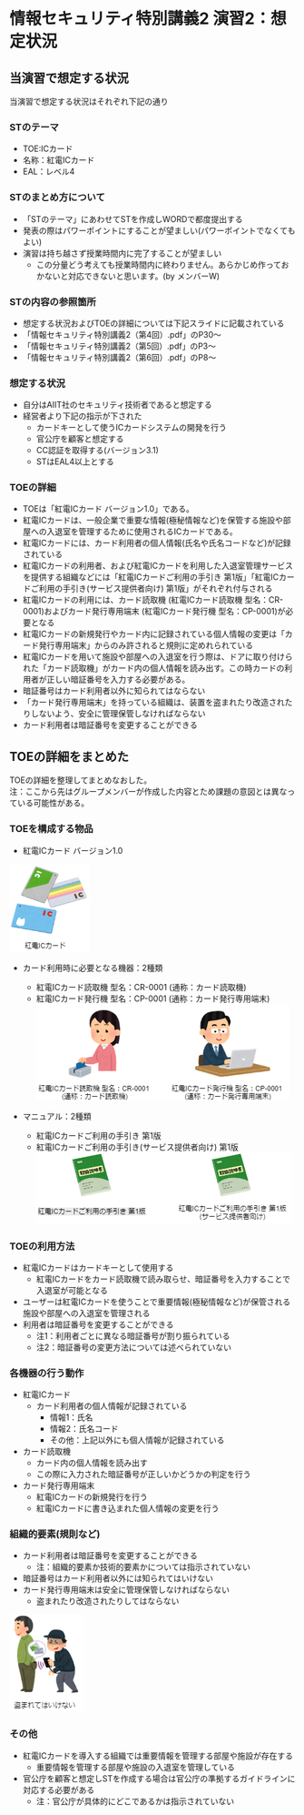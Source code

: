 # 情報セキュリティ特別講義2 演習2：想定状況
## 当演習で想定する状況
当演習で想定する状況はそれぞれ下記の通り

### STのテーマ
- TOE:ICカード
- 名称：紅電ICカード
- EAL：レベル4

### STのまとめ方について
- 「STのテーマ」にあわせてSTを作成しWORDで都度提出する
- 発表の際はパワーポイントにすることが望ましい(パワーポイントでなくてもよい)
- 演習は持ち越さず授業時間内に完了することが望ましい
  - この分量どう考えても授業時間内に終わりません。あらかじめ作っておかないと対応できないと思います。(by メンバーW)

### STの内容の参照箇所
- 想定する状況およびTOEの詳細については下記スライドに記載されている
- 「情報セキュリティ特別講義2（第4回）.pdf」のP30～
- 「情報セキュリティ特別講義2（第5回）.pdf」のP3～
- 「情報セキュリティ特別講義2（第6回）.pdf」のP8～

### 想定する状況
- 自分はAIIT社のセキュリティ技術者であると想定する
- 経営者より下記の指示が下された
  - カードキーとして使うICカードシステムの開発を行う
  - 官公庁を顧客と想定する
  - CC認証を取得する(バージョン3.1)
  - STはEAL4以上とする

### TOEの詳細
- TOEは「紅電ICカード バージョン1.0」である。
- 紅電ICカードは、一般企業で重要な情報(極秘情報など)を保管する施設や部屋への入退室を管理するために使用されるICカードである。
- 紅電ICカードには、カード利用者の個人情報(氏名や氏名コードなど)が記録されている
- 紅電ICカードの利用者、および紅電ICカードを利用した入退室管理サービスを提供する組織などには「紅電ICカードご利用の手引き 第1版」「紅電ICカードご利用の手引き(サービス提供者向け) 第1版」がそれぞれ付与される
- 紅電ICカードの利用には、カード読取機 (紅電ICカード読取機 型名：CR-0001)およびカード発行専用端末 (紅電ICカード発行機 型名：CP-0001)が必要となる
- 紅電ICカードの新規発行やカード内に記録されている個人情報の変更は「カード発行専用端末」からのみ許されると規則に定めれられている
- 紅電ICカードを用いて施設や部屋への入退室を行う際は、ドアに取り付けられた「カード読取機」がカード内の個人情報を読み出す。この時カードの利用者が正しい暗証番号を入力する必要がある。
- 暗証番号はカード利用者以外に知られてはならない
- 「カード発行専用端末」を持っている組織は、装置を盗まれたり改造されたりしないよう、安全に管理保管しなければならない
- カード利用者は暗証番号を変更することができる

## TOEの詳細をまとめた
TOEの詳細を整理してまとめなおした。  
注：ここから先はグループメンバーが作成した内容とため課題の意図とは異なっている可能性がある。  
  
### TOEを構成する物品
- 紅電ICカード バージョン1.0

![situation_003_ICカード.png](https://github.com/a1852rw/aiit_006_secspecial_02/blob/master/002_%E3%82%B0%E3%83%AB%E3%83%BC%E3%83%97%E6%BC%94%E7%BF%92/001_%E7%94%BB%E5%83%8F%E7%BD%AE%E3%81%8D%E5%A0%B4/situation_003_IC%E3%82%AB%E3%83%BC%E3%83%89.png)

- カード利用時に必要となる機器：2種類
  - 紅電ICカード読取機 型名：CR-0001 (通称：カード読取機)
  - 紅電ICカード発行機 型名：CP-0001 (通称：カード発行専用端末)
![situation_002_周辺機器.png](https://github.com/a1852rw/aiit_006_secspecial_02/blob/master/002_%E3%82%B0%E3%83%AB%E3%83%BC%E3%83%97%E6%BC%94%E7%BF%92/001_%E7%94%BB%E5%83%8F%E7%BD%AE%E3%81%8D%E5%A0%B4/situation_002_%E5%91%A8%E8%BE%BA%E6%A9%9F%E5%99%A8.png)

- マニュアル：2種類
  - 紅電ICカードご利用の手引き 第1版
  - 紅電ICカードご利用の手引き(サービス提供者向け) 第1版
![situation_001_マニュアル.png](https://github.com/a1852rw/aiit_006_secspecial_02/blob/master/002_%E3%82%B0%E3%83%AB%E3%83%BC%E3%83%97%E6%BC%94%E7%BF%92/001_%E7%94%BB%E5%83%8F%E7%BD%AE%E3%81%8D%E5%A0%B4/situation_001_%E3%83%9E%E3%83%8B%E3%83%A5%E3%82%A2%E3%83%AB.png)
  

### TOEの利用方法
- 紅電ICカードはカードキーとして使用する
  - 紅電ICカードをカード読取機で読み取らせ、暗証番号を入力することで入退室が可能となる
- ユーザーは紅電ICカードを使うことで重要情報(極秘情報など)が保管される施設や部屋への入退室を管理される
- 利用者は暗証番号を変更することができる
  - 注1：利用者ごとに異なる暗証番号が割り振られている
  - 注2：暗証番号の変更方法については述べられていない

### 各機器の行う動作
- 紅電ICカード
  - カード利用者の個人情報が記録されている
    - 情報1：氏名
    - 情報2：氏名コード
    - その他：上記以外にも個人情報が記録されている
- カード読取機
  - カード内の個人情報を読み出す
  - この際に入力された暗証番号が正しいかどうかの判定を行う
- カード発行専用端末
  - 紅電ICカードの新規発行を行う
  - 紅電ICカードに書き込まれた個人情報の変更を行う

### 組織的要素(規則など)
- カード利用者は暗証番号を変更することができる
  - 注：組織的要素か技術的要素かについては指示されていない
- 暗証番号はカード利用者以外には知られてはいけない
- カード発行専用端末は安全に管理保管しなければならない
  - 盗まれたり改造されたりしてはならない

![situation_004_盗まれてはいけない.png](https://github.com/a1852rw/aiit_006_secspecial_02/blob/master/002_%E3%82%B0%E3%83%AB%E3%83%BC%E3%83%97%E6%BC%94%E7%BF%92/001_%E7%94%BB%E5%83%8F%E7%BD%AE%E3%81%8D%E5%A0%B4/situation_004_%E7%9B%97%E3%81%BE%E3%82%8C%E3%81%A6%E3%81%AF%E3%81%84%E3%81%91%E3%81%AA%E3%81%84.png)

### その他
- 紅電ICカードを導入する組織では重要情報を管理する部屋や施設が存在する
  - 重要情報を管理する部屋や施設の入退室を管理している
- 官公庁を顧客と想定しSTを作成する場合は官公庁の準拠するガイドラインに対応する必要がある
  - 注：官公庁が具体的にどこであるかは指示されていない
